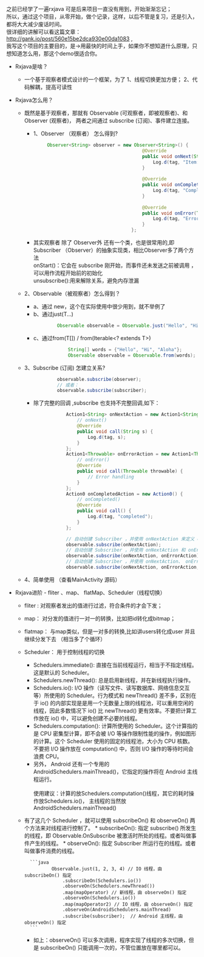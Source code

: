 <br><br>

之前已经学了一遍rxjava  可是后来项目一直没有用到，开始渐渐忘记；<br>
所以，通过这个项目，从零开始，做个记录，这样，以后不管是复习，还是引入，都将大大减少废话时间。<br>
很详细的讲解可以看这篇文章：http://gank.io/post/560e15be2dca930e00da1083 ,<br>
我写这个项目的主要目的，是->用最快的时间上手，如果你不想知道什么原理，只想知道怎么用，那这个demo很适合你。
<br>


* Rxjava是啥？
    * 一个基于观察者模式设计的一个框架，为了   1、线程切换更加方便；  2、代码解耦，提高可读性

* Rxjava怎么用？<br>
    * 既然是基于观察者，那就有  Observable (可观察者，即被观察者)、和  Observer (观察者)，  两者之间通过 subscribe (订阅)、事件建立连接。
    
        * 1、Observer （观察者） 怎么得到?
            ```java
                 Observer<String> observer = new Observer<String>() {
                                                    @Override
                                                    public void onNext(String s) {//观察执行时的方法
                                                        Log.d(tag, "Item: " + s);
                                                    }
                                    
                                                    @Override
                                                    public void onCompleted() {//执行完成时调用
                                                        Log.d(tag, "Completed!");
                                                    }
                                    
                                                    @Override
                                                    public void onError(Throwable e) {//执行时报错会调用的方法    onCompleted和onError  一定会调用其中一个
                                                        Log.d(tag, "Error!");
                                                    }
                                                };
            ```
        * 其实观察者 除了 Observer外 还有一个类，也是很常用的,即Subscriber  （Observer）的抽象实现类，相比Observer多了两个方法<br>
        onStart()：它会在 subscribe 刚开始，而事件还未发送之前被调用 ，可以用作流程开始前的初始化<br>
        unsubscribe():用来解除关系，避免内存泄漏<br>

  
    * 2、Observable（被观察者）怎么得到？<br>
        * a、通过 new，这个在实际使用中很少用到，就不举例了<br>
        * b、通过just(T...)
        ```java        
                    Observable observable = Observable.just("Hello", "Hi", "Aloha");
        ```
       * c、通过from(T[]) / from(Iterable<? extends T>)
        ```java
                        String[] words = {"Hello", "Hi", "Aloha"};
                        Observable observable = Observable.from(words);
        ```

    * 3、Subscribe (订阅) 怎建立关系?<br>
        ```java
                    observable.subscribe(observer);
                    // 或者：
                    observable.subscribe(subscriber);
        ```
        * 除了完整的回调 ,subscribe 也支持不完整回调,如下：
            ```java
                        Action1<String> onNextAction = new Action1<String>() {
                            // onNext()
                            @Override
                            public void call(String s) {
                                Log.d(tag, s);
                            }
                        };
                        Action1<Throwable> onErrorAction = new Action1<Throwable>() {
                            // onError()
                            @Override
                            public void call(Throwable throwable) {
                                // Error handling
                            }
                        };
                        Action0 onCompletedAction = new Action0() {
                            // onCompleted()
                            @Override
                            public void call() {
                                Log.d(tag, "completed");
                            }
                        };
            
                        // 自动创建 Subscriber ，并使用 onNextAction 来定义 onNext()
                        observable.subscribe(onNextAction);
                        // 自动创建 Subscriber ，并使用 onNextAction 和 onErrorAction 来定义 onNext() 和 onError()
                        observable.subscribe(onNextAction, onErrorAction);
                        // 自动创建 Subscriber ，并使用 onNextAction、 onErrorAction 和 onCompletedAction 来定义 onNext()、 onError() 和 onCompleted()
                        observable.subscribe(onNextAction, onErrorAction, onCompletedAction);
            ```

    * 4、简单使用 （查看MainActivity 源码）

* Rxjava进阶 -  fliter 、map、 flatMap、Scheduler（线程切换）

    * fliter : 对观察者发出的值进行过滤，符合条件的才会下发；
    * map： 对分发的值进行一对一的转换，比如把id转化成bitmap；
    * flatmap： 与map类似，但是一对多的转换,比如讲users转化成user 并且继续分发下去 （相当多了个循环）
    * Scheduler： 用于控制线程的切换
        * Schedulers.immediate(): 直接在当前线程运行，相当于不指定线程。这是默认的 Scheduler。<br>
        * Schedulers.newThread(): 总是启用新线程，并在新线程执行操作。<br>
        * Schedulers.io(): I/O 操作（读写文件、读写数据库、网络信息交互等）所使用的 Scheduler。行为模式和 newThread() 差不多，区别在于 io() 的内部实现是是用一个无数量上限的线程池，可以重用空闲的线程，因此多数情况下 io() 比 newThread() 更有效率。不要把计算工作放在 io() 中，可以避免创建不必要的线程。<br>
        * Schedulers.computation(): 计算所使用的 Scheduler。这个计算指的是 CPU 密集型计算，即不会被 I/O 等操作限制性能的操作，例如图形的计算。这个 Scheduler 使用的固定的线程池，大小为 CPU 核数。不要把 I/O 操作放在 computation() 中，否则 I/O 操作的等待时间会浪费 CPU。<br>
        * 另外， Android 还有一个专用的 AndroidSchedulers.mainThread()，它指定的操作将在 Android 主线程运行。<br><br>
        使用建议：计算的放Schedulers.computation()线程，其它的耗时操作放Schedulers.io()， 主线程的当然放AndroidSchedulers.mainThread()<br>

    * 有了这几个 Scheduler ，就可以使用 subscribeOn() 和 observeOn() 两个方法来对线程进行控制了。 * subscribeOn(): 指定 subscribe() 所发生的线程，即 Observable.OnSubscribe 被激活时所处的线程。或者叫做事件产生的线程。 * observeOn(): 指定 Subscriber 所运行在的线程。或者叫做事件消费的线程。

            ```java
                    Observable.just(1, 2, 3, 4) // IO 线程，由 subscribeOn() 指定
                        .subscribeOn(Schedulers.io())
                        .observeOn(Schedulers.newThread())
                        .map(mapOperator) // 新线程，由 observeOn() 指定
                        .observeOn(Schedulers.io())
                        .map(mapOperator2) // IO 线程，由 observeOn() 指定
                        .observeOn(AndroidSchedulers.mainThread)
                        .subscribe(subscriber);  // Android 主线程，由 observeOn() 指定
            ```
        * 如上：observeOn() 可以多次调用，程序实现了线程的多次切换，但是 subscribeOn() 只能调用一次的，不管位置放在哪里都可以。




